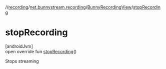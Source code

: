 //[recording](../../../index.md)/[net.bunnystream.recording](../index.md)/[BunnyRecordingView](index.md)/[stopRecording](stop-recording.md)

# stopRecording

[androidJvm]\
open override fun [stopRecording](stop-recording.md)()

Stops streaming
